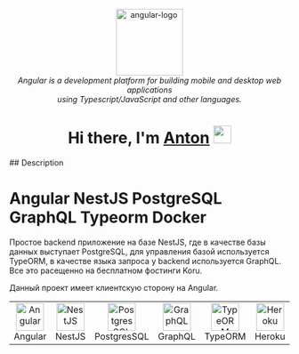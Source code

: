 <p align="center">
  <img src="aio/src/assets/images/logos/angular/angular.png" alt="angular-logo" width="120px" height="120px"/>
  <br>
  <i>Angular is a development platform for building mobile and desktop web applications
    <br> using Typescript/JavaScript and other languages.</i>
  <br>
</p>

[circleci-image]: https://img.shields.io/circleci/build/github/nestjs/nest/master?token=abc123def456
[circleci-url]: https://circleci.com/gh/nestjs/nest

<h1 align="center">Hi there, I'm <a href="https://daniilshat.ru/" target="_blank">Anton</a> 
<img src="https://github.com/blackcater/blackcater/raw/main/images/Hi.gif" height="32"/></h1>
## Description

# Angular NestJS PostgreSQL GraphQL Typeorm Docker

Простое backend приложение на базе NestJS, где в качестве базы данных выступает PostgreSQL, для управления базой
используется TypeORM, в качестве языка запроса у backend используется GraphQL. Все это расещенно на бесплатном фостинги Koru.

Данный проект имеет клиентскую сторону на Angular.

<table width="100%">
  <tr>
    <td align="center" valign="middle" width="17%">
      <a href="https://angular.io/">
        <img height="50" alt="Angular" src="https://upload.wikimedia.org/wikipedia/commons/thumb/c/cf/Angular_full_color_logo.svg/1200px-Angular_full_color_logo.svg.png"/>
      </a>
      <br />
      Angular
    </td>
    <td align="center" valign="middle" width="17%">
      <a href="https://nestjs.com/">
        <img height="50" alt="NestJS" src="https://hsto.org/getpro/habr/post_images/d11/98b/ac8/d1198bac8e4ced0d89d5e5983061f418.png"/>
      </a>
      <br />
      NestJS
    </td>
    <td align="center" valign="middle" width="17%">
      <a href="https://www.postgresql.org/">
      <img height="50" alt="PostgresSQL" src="https://upload.wikimedia.org/wikipedia/commons/thumb/2/29/Postgresql_elephant.svg/640px-Postgresql_elephant.svg.png"/>
      </a>
      <br />
      PostgresSQL
    </td>
    <td align="center" valign="middle" width="17%">
      <a href="https://graphql.org/">
      <img height="50" alt="GraphQL" src="https://upload.wikimedia.org/wikipedia/commons/thumb/1/17/GraphQL_Logo.svg/1200px-GraphQL_Logo.svg.png"/>
      </a>
      <br />
      GraphQL
    </td>
    <td align="center" valign="middle" width="17%">
      <a href="https://typeorm.io/">
      <img height="50" alt="TypeORM" src="https://www.zoneofit.com/wp-content/uploads/2021/06/type-orm.png"/>
      </a>
      <br />
      TypeORM
    </td>
    <td align="center" valign="middle" width="17%">
      <a href="https://www.docker.com/">
      <img height="50" alt="Heroku" src="https://uploads.sitepoint.com/wp-content/uploads/2016/04/1461122387heroku-logo.jpg"/>
      </a>
      <br />
      Heroku
    </td>
  </tr>
</table>
